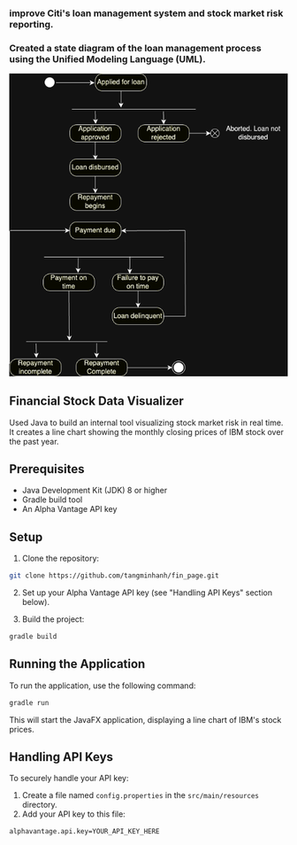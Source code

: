 ###  improve Citi's loan management system and stock market risk reporting.
### Created a state diagram of the loan management process using the Unified Modeling Language (UML).
![Result is shown as](result.png)

## Financial Stock Data Visualizer
Used Java to build an internal tool visualizing stock market risk in real time.  It creates a line chart showing the monthly closing prices of IBM stock over the past year.

## Prerequisites

- Java Development Kit (JDK) 8 or higher
- Gradle build tool
- An Alpha Vantage API key

## Setup

1. Clone the repository:
```bash
git clone https://github.com/tangminhanh/fin_page.git
```
2. Set up your Alpha Vantage API key (see "Handling API Keys" section below).

3. Build the project:
```bash
gradle build
```

## Running the Application

To run the application, use the following command:
```bash
gradle run
```

This will start the JavaFX application, displaying a line chart of IBM's stock prices.

## Handling API Keys

To securely handle your API key:

1. Create a file named `config.properties` in the `src/main/resources` directory.
2. Add your API key to this file:
```
alphavantage.api.key=YOUR_API_KEY_HERE
```